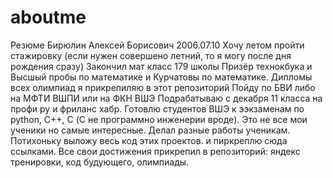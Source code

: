 # aboutme
Резюме Бирюлин Алексей Борисович 2006.07.10 
Хочу летом пройти стажировку (если нужен совершено летний, то я могу после дня рождения сразу)
Закончил мат класс 179 школы
Призёр технокбука и Высшый пробы по математике и Курчатовы по математике.
Дипломы всех олимпиад я прикрепиляю в этот репозиторий
Пойду по БВИ либо на МФТИ ВШПИ или на ФКН ВШЭ
Подрабатываю с декабря 11 класса на профи ру и фриланс хабр.
Готовлю студентов ВШЭ к ээкзаменам по python, C++, C (С не программно инженерии вроде).
Это не все мои ученики но самые интересные. Делал разные работы ученикам. Потихоньку выложу весь код этих проектов. и пиркреплю сюда ссылками.
Все свои достижения прикрепил в репозиторий: яндекс тренировки, код будующего, олимпиады.
